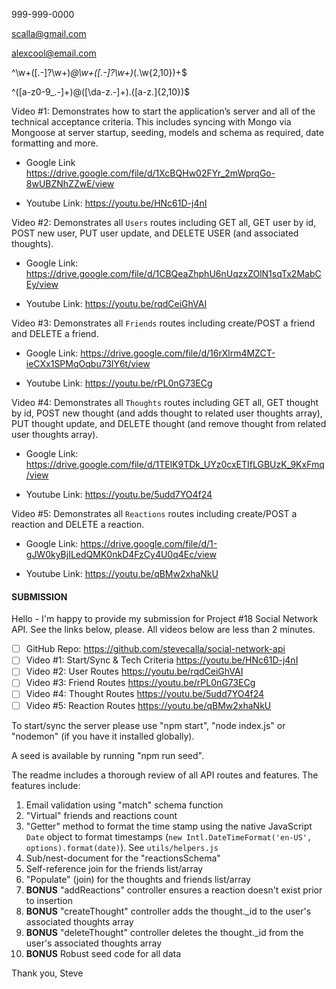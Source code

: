 
999-999-0000

scalla@gmail.com

alexcool@email.com

^\w+([\.-]?\w+)*@\w+([\.-]?\w+)*(\.\w{2,10})+$

^([a-z0-9_\.-]+)@([\da-z\.-]+)\.([a-z\.]{2,10})$


Video #1: Demonstrates how to start the application’s server and all of the technical acceptance criteria. This includes syncing with Mongo via Mongoose at server startup, seeding, models and schema as required, date formatting and more.

- Google Link https://drive.google.com/file/d/1XcBQHw02FYr_2mWprqGo-8wUBZNhZZwE/view

- Youtube Link: https://youtu.be/HNc61D-j4nI

Video #2: Demonstrates all `Users` routes including GET all, GET user by id, POST new user, PUT user update, and DELETE USER (and associated thoughts).

- Google Link: https://drive.google.com/file/d/1CBQeaZhphU6nUqzxZOlN1sqTx2MabCEy/view

- Youtube Link: https://youtu.be/rqdCeiGhVAI

Video #3: Demonstrates all `Friends` routes including create/POST a friend and DELETE a friend.

- Google Link: https://drive.google.com/file/d/16rXlrm4MZCT-ieCXx1SPMqOqbu73lY6t/view

- Youtube Link: https://youtu.be/rPL0nG73ECg

Video #4: Demonstrates all `Thoughts` routes including GET all, GET thought by id, POST new thought (and adds thought to related user thoughts array), PUT thought update, and DELETE thought (and remove thought from related user thoughts array).

- Google Link: https://drive.google.com/file/d/1TElK9TDk_UYz0cxETIfLGBUzK_9KxFmq/view

- Youtube Link: https://youtu.be/5udd7YO4f24

Video #5: Demonstrates all `Reactions` routes including create/POST a reaction and DELETE a reaction.

- Google Link: https://drive.google.com/file/d/1-gJW0kyBjILedQMK0nkD4FzCy4U0q4Ec/view

- Youtube Link: https://youtu.be/qBMw2xhaNkU

#### SUBMISSION
Hello - I'm happy to provide my submission for Project #18 Social Network API. See the links below, please. All videos below are less than 2 minutes.

- [ ] GitHub Repo: https://github.com/stevecalla/social-network-api
- [ ] Video #1: Start/Sync & Tech Criteria https://youtu.be/HNc61D-j4nI
- [ ] Video #2: User Routes https://youtu.be/rqdCeiGhVAI
- [ ] Video #3: Friend Routes https://youtu.be/rPL0nG73ECg
- [ ] Video #4: Thought Routes https://youtu.be/5udd7YO4f24
- [ ] Video #5: Reaction Routes https://youtu.be/qBMw2xhaNkU

To start/sync the server please use "npm start", "node index.js" or "nodemon" (if you have it installed globally). 

A seed is available by running "npm run seed".

The readme includes a thorough review of all API routes and features. The features include:

1. Email validation using "match" schema function
2. "Virtual" friends and reactions count
3. "Getter" method to format the time stamp using the native JavaScript `Date` object to format timestamps (`new Intl.DateTimeFormat('en-US', options).format(date)`). See `utils/helpers.js`
4. Sub/nest-document for the "reactionsSchema"
5. Self-reference join for the friends list/array
6. "Populate" (join) for the thoughts and friends list/array
7. **BONUS** "addReactions" controller ensures a reaction doesn't exist prior to insertion
8. **BONUS** "createThought" controller adds the thought._id to the user's associated thoughts array
9. **BONUS** "deleteThought" controller deletes the thought._id from the user's associated thoughts array
10. **BONUS** Robust seed code for all data

Thank you, Steve